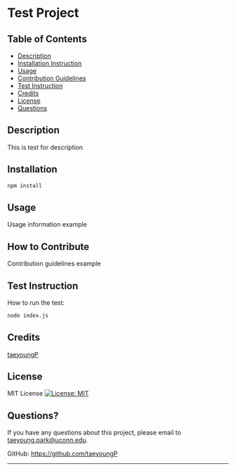 
  # Test Project

  ## Table of Contents
   * [Description](#description)
   * [Installation Instruction](#installation)
   * [Usage](#usage)
   * [Contribution Guidelines](#how-to-contribute)
   * [Test Instruction](#test-instruction)
   * [Credits](#credits)
   * [License](#license)
   * [Questions](#questions)

  ## Description
  This is test for description
  
  ## Installation
  ```bash
  npm install
  ```

  ## Usage
  Usage information example
  
  ## How to Contribute
  Contribution guidelines example
  
  ## Test Instruction
  How to run the test:
  ```bash
  node index.js
  ```
  
  ## Credits
  [taeyoungP](https://github.com/taeyoungP)

  ## License
  MIT License
  [![License: MIT](https://img.shields.io/badge/License-MIT-yellow.svg)](https://opensource.org/licenses/MIT)

  ## Questions?
  If you have any questions about this project, please email to taeyoung.park@uconn.edu.

  GitHub: https://github.com/taeyoungP

  ---
